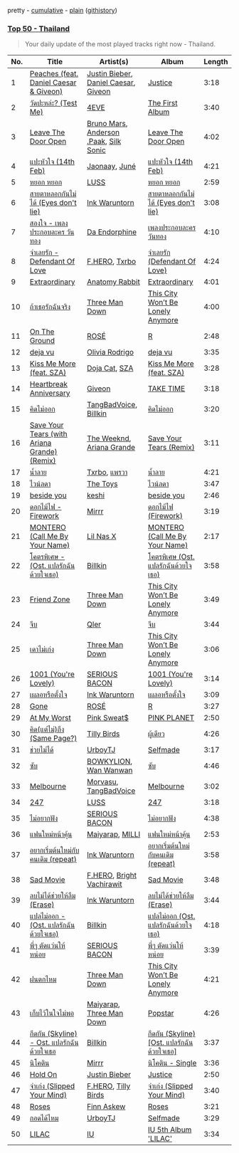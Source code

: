 pretty - [cumulative](/playlists/cumulative/Top%2050%20-%20Thailand.md) - [plain](/playlists/plain/37i9dQZEVXbMnz8KIWsvf9) ([githistory](https://github.githistory.xyz/mackorone/spotify-playlist-archive/blob/main/playlists/plain/37i9dQZEVXbMnz8KIWsvf9))

### [Top 50 - Thailand](https://open.spotify.com/playlist/37i9dQZEVXbMnz8KIWsvf9)

> Your daily update of the most played tracks right now - Thailand.

| No. | Title | Artist(s) | Album | Length |
|---|---|---|---|---|
| 1 | [Peaches (feat. Daniel Caesar & Giveon)](https://open.spotify.com/track/4iJyoBOLtHqaGxP12qzhQI) | [Justin Bieber](https://open.spotify.com/artist/1uNFoZAHBGtllmzznpCI3s), [Daniel Caesar](https://open.spotify.com/artist/20wkVLutqVOYrc0kxFs7rA), [Giveon](https://open.spotify.com/artist/4fxd5Ee7UefO4CUXgwJ7IP) | [Justice](https://open.spotify.com/album/5dGWwsZ9iB2Xc3UKR0gif2) | 3:18 |
| 2 | [วัดปะหล่ะ? (Test Me)](https://open.spotify.com/track/0gEewSHZqPiNQa9DqeeUXj) | [4EVE](https://open.spotify.com/artist/3aBwCcP4CB8M6S7YV8QkOg) | [The First Album](https://open.spotify.com/album/5dqU6JzyweoetwSDtq2E8I) | 3:40 |
| 3 | [Leave The Door Open](https://open.spotify.com/track/7MAibcTli4IisCtbHKrGMh) | [Bruno Mars](https://open.spotify.com/artist/0du5cEVh5yTK9QJze8zA0C), [Anderson .Paak](https://open.spotify.com/artist/3jK9MiCrA42lLAdMGUZpwa), [Silk Sonic](https://open.spotify.com/artist/6PvvGcCY2XtUcSRld1Wilr) | [Leave The Door Open](https://open.spotify.com/album/7dfPqXck6BB9wpThrVYBss) | 4:02 |
| 4 | [แปะหัวใจ (14th Feb)](https://open.spotify.com/track/6GDI4Y8fOsptYwSW2iIUbe) | [Jaonaay](https://open.spotify.com/artist/6biI2KAsW3nrI8xzSwwxuo), [Juné](https://open.spotify.com/artist/648qaETeMdDvSgFZjfjS5x) | [แปะหัวใจ (14th Feb)](https://open.spotify.com/album/6Vhm8CSoT99fiJSbhLSwEj) | 4:21 |
| 5 | [หยอก หยอก](https://open.spotify.com/track/6tkhy9Be0jO98dyeJtlX8s) | [LUSS](https://open.spotify.com/artist/6hJoakJWJIDyWnYujjhhR6) | [หยอก หยอก](https://open.spotify.com/album/3RuiM7ZD9LRf8Sn5i2cX5M) | 2:59 |
| 6 | [สายตาหลอกกันไม่ได้ (Eyes don't lie)](https://open.spotify.com/track/4CTgPJbgNQ031q8HzhTtq2) | [Ink Waruntorn](https://open.spotify.com/artist/1Twi7NfmUzbXF7lEMaGCqF) | [สายตาหลอกกันไม่ได้ (Eyes don't lie)](https://open.spotify.com/album/5fFOH4YGk6BS0yXc7SZWtI) | 3:08 |
| 7 | [สองใจ - เพลงประกอบละคร วันทอง](https://open.spotify.com/track/5sXuqzLmT1z6Gnf3S2TzSz) | [Da Endorphine](https://open.spotify.com/artist/7z9oTDasH4sBISUE2Hxrki) | [เพลงประกอบละคร วันทอง](https://open.spotify.com/album/0u4nlYmFv63JtoNUVBwpaT) | 4:10 |
| 8 | [จำเลยรัก - Defendant Of Love](https://open.spotify.com/track/0AGhwXsWpVOwjHY5yf4dtD) | [F.HERO](https://open.spotify.com/artist/2MnMuRYL9qsGvWPsZGeDGQ), [Txrbo](https://open.spotify.com/artist/45pQix6T07syL9LwzOoRNg) | [จำเลยรัก (Defendant Of Love)](https://open.spotify.com/album/2p0R4ghsLELqioczIewTFH) | 4:24 |
| 9 | [Extraordinary](https://open.spotify.com/track/19CoWVqDyUbiqxoyMf4HkJ) | [Anatomy Rabbit](https://open.spotify.com/artist/73M9RjjrrKjXnf6Is6hNdg) | [Extraordinary](https://open.spotify.com/album/1nm0OJwsjXkjixIFpk8FZG) | 4:01 |
| 10 | [ถ้าเธอรักฉันจริง](https://open.spotify.com/track/3kVApGWaoR48GzDagnY55b) | [Three Man Down](https://open.spotify.com/artist/1qAOsY7jv9GFTv4HoVof5P) | [This City Won’t Be Lonely Anymore](https://open.spotify.com/album/3ChHwbwIhGCH4gprc66ZgU) | 4:00 |
| 11 | [On The Ground](https://open.spotify.com/track/2pn8dNVSpYnAtlKFC8Q0DJ) | [ROSÉ](https://open.spotify.com/artist/3eVa5w3URK5duf6eyVDbu9) | [R](https://open.spotify.com/album/5BQcoDfcZ8aBcikYX9B7Ob) | 2:48 |
| 12 | [deja vu](https://open.spotify.com/track/61KpQadow081I2AsbeLcsb) | [Olivia Rodrigo](https://open.spotify.com/artist/1McMsnEElThX1knmY4oliG) | [deja vu](https://open.spotify.com/album/3lwHyR4joA1xB7Nun21EP6) | 3:35 |
| 13 | [Kiss Me More (feat. SZA)](https://open.spotify.com/track/748mdHapucXQri7IAO8yFK) | [Doja Cat](https://open.spotify.com/artist/5cj0lLjcoR7YOSnhnX0Po5), [SZA](https://open.spotify.com/artist/7tYKF4w9nC0nq9CsPZTHyP) | [Kiss Me More (feat. SZA)](https://open.spotify.com/album/1OnzqJTL9bwe4kvaLxRYxt) | 3:28 |
| 14 | [Heartbreak Anniversary](https://open.spotify.com/track/3FAJ6O0NOHQV8Mc5Ri6ENp) | [Giveon](https://open.spotify.com/artist/4fxd5Ee7UefO4CUXgwJ7IP) | [TAKE TIME](https://open.spotify.com/album/1zHR48K6XtWYm6bhrw4J6C) | 3:18 |
| 15 | [คิดไม่ออก](https://open.spotify.com/track/1I9oRSMpN2K0xYivVr0AhF) | [TangBadVoice](https://open.spotify.com/artist/2feGNLrcUrcsQNA1QJBaIe), [Billkin](https://open.spotify.com/artist/2a727ekkPaUHk0bMifk7fj) | [คิดไม่ออก](https://open.spotify.com/album/6pcnTpwlGq2hfODdsHGBz1) | 3:20 |
| 16 | [Save Your Tears (with Ariana Grande) (Remix)](https://open.spotify.com/track/37BZB0z9T8Xu7U3e65qxFy) | [The Weeknd](https://open.spotify.com/artist/1Xyo4u8uXC1ZmMpatF05PJ), [Ariana Grande](https://open.spotify.com/artist/66CXWjxzNUsdJxJ2JdwvnR) | [Save Your Tears (Remix)](https://open.spotify.com/album/2fyOpT5c9kxR8zbDh6UtXh) | 3:11 |
| 17 | [น้ำลาย](https://open.spotify.com/track/6oBGKAEqVgvljmFMwMUAXX) | [Txrbo](https://open.spotify.com/artist/45pQix6T07syL9LwzOoRNg), [แพรวา](https://open.spotify.com/artist/0Qqu1es91949kEHLpLXLoR) | [น้ำลาย](https://open.spotify.com/album/5smaS69FZBgWSrzqzba6z7) | 4:21 |
| 18 | [ไวน์ลดา](https://open.spotify.com/track/1RVYucT3tc32YzRDsP30t3) | [The Toys](https://open.spotify.com/artist/5pokGZ1K9Hr6etaKPDxSG8) | [ไวน์ลดา](https://open.spotify.com/album/5SntqKVAPjrv7hmtsJKx4p) | 3:47 |
| 19 | [beside you](https://open.spotify.com/track/1Fhb9iJPufNMZSwupsXiRe) | [keshi](https://open.spotify.com/artist/3pc0bOVB5whxmD50W79wwO) | [beside you](https://open.spotify.com/album/3boOG8cQ8szHDizPKUyBFD) | 2:46 |
| 20 | [ดอกไม้ไฟ - Firework](https://open.spotify.com/track/5SolgEp0EAXjruwQdszykB) | [Mirrr](https://open.spotify.com/artist/5zSQoNQ9o2dnT1LPTzDxg7) | [ดอกไม้ไฟ (Firework)](https://open.spotify.com/album/6FFl3LEYxCdUFKJibcgveE) | 3:19 |
| 21 | [MONTERO (Call Me By Your Name)](https://open.spotify.com/track/67BtfxlNbhBmCDR2L2l8qd) | [Lil Nas X](https://open.spotify.com/artist/7jVv8c5Fj3E9VhNjxT4snq) | [MONTERO (Call Me By Your Name)](https://open.spotify.com/album/2Hjcfw8zHN4dJDZJGOzLd6) | 2:17 |
| 22 | [โคตรพิเศษ - (Ost. แปลรักฉันด้วยใจเธอ)](https://open.spotify.com/track/6MVbuOWvXHbPHtVwScK6M1) | [Billkin](https://open.spotify.com/artist/2a727ekkPaUHk0bMifk7fj) | [โคตรพิเศษ (Ost. แปลรักฉันด้วยใจเธอ)](https://open.spotify.com/album/4nNKCt3VWdqn3nv5nW396p) | 3:58 |
| 23 | [Friend Zone](https://open.spotify.com/track/70gE5odAgYvmx0qB1bWDHz) | [Three Man Down](https://open.spotify.com/artist/1qAOsY7jv9GFTv4HoVof5P) | [This City Won’t Be Lonely Anymore](https://open.spotify.com/album/3ChHwbwIhGCH4gprc66ZgU) | 3:49 |
| 24 | [จีบ](https://open.spotify.com/track/5bvgLLWn7IFu6mOa46XaoV) | [Qler](https://open.spotify.com/artist/1P3bwZsaq5vobeBAmrsAFk) | [จีบ](https://open.spotify.com/album/5eN8G60BJAtnKXZO9asSRI) | 3:44 |
| 25 | [เดาไม่เก่ง](https://open.spotify.com/track/0FQuyJ6MTsvGcXQur2EPgk) | [Three Man Down](https://open.spotify.com/artist/1qAOsY7jv9GFTv4HoVof5P) | [This City Won’t Be Lonely Anymore](https://open.spotify.com/album/3ChHwbwIhGCH4gprc66ZgU) | 3:06 |
| 26 | [1001 (You're Lovely)](https://open.spotify.com/track/7ip4DUtdpLH4TkHfKgFbpf) | [SERIOUS BACON](https://open.spotify.com/artist/32qeMmjXorbPWS9JOi8O2p) | [1001 (You're Lovely)](https://open.spotify.com/album/034QxEQoDA2B6O8rtNglTe) | 3:14 |
| 27 | [เผลอหรือตั้งใจ](https://open.spotify.com/track/0mt8i1U8mZsptqKxEc4ScO) | [Ink Waruntorn](https://open.spotify.com/artist/1Twi7NfmUzbXF7lEMaGCqF) | [เผลอหรือตั้งใจ](https://open.spotify.com/album/5p7h0FH5wQR7w8hRZPa8sO) | 3:09 |
| 28 | [Gone](https://open.spotify.com/track/2dHoVW9AxJVSRebPRyV2aA) | [ROSÉ](https://open.spotify.com/artist/3eVa5w3URK5duf6eyVDbu9) | [R](https://open.spotify.com/album/5BQcoDfcZ8aBcikYX9B7Ob) | 3:27 |
| 29 | [At My Worst](https://open.spotify.com/track/2MJz8BxxMsERULatmBikDH) | [Pink Sweat$](https://open.spotify.com/artist/1W7FNibLa0O0b572tB2w7t) | [PINK PLANET](https://open.spotify.com/album/74UvOvL6L4tZbYFtY759ZG) | 2:50 |
| 30 | [คิด(แต่ไม่)ถึง (Same Page?)](https://open.spotify.com/track/0JStm1Ns9Ya2zQhbqMDYEU) | [Tilly Birds](https://open.spotify.com/artist/4esoPgrgPKbWa6gwU8EGmH) | [ผู้เดียว](https://open.spotify.com/album/2TiiQ167oW1svJVLppgOsv) | 4:26 |
| 31 | [ช่วยไม่ได้](https://open.spotify.com/track/4GGNl8jiANylTJj4hfzqP7) | [UrboyTJ](https://open.spotify.com/artist/1WLKjYJX9YHSlwufclauhg) | [Selfmade](https://open.spotify.com/album/79MikoRZW28D00Cr1o3gXd) | 3:17 |
| 32 | [ซับ](https://open.spotify.com/track/0Qk8RUwooCGKghG9yClG3O) | [BOWKYLION](https://open.spotify.com/artist/2SWWw5uB9cO5m7zJQZqwmr), [Wan Wanwan](https://open.spotify.com/artist/5gqGIjf77kh0L0cSFd77S4) | [ซับ](https://open.spotify.com/album/1c96H5AfNuK1rbtQ54PjR7) | 4:46 |
| 33 | [Melbourne](https://open.spotify.com/track/0nYZ6GR0fCPmxqjPOaPGjJ) | [Morvasu](https://open.spotify.com/artist/4S7sdsjS2srUTDPXAuOYw8), [TangBadVoice](https://open.spotify.com/artist/2feGNLrcUrcsQNA1QJBaIe) | [Melbourne](https://open.spotify.com/album/24u4TYFCGbRZA6t19j4B8w) | 3:02 |
| 34 | [247](https://open.spotify.com/track/7AQFhodzN09DtXGiIDtFrd) | [LUSS](https://open.spotify.com/artist/6hJoakJWJIDyWnYujjhhR6) | [247](https://open.spotify.com/album/0Y9jkFL7qITGFYxPIzzqi4) | 3:18 |
| 35 | [ไม่อยากฟัง](https://open.spotify.com/track/5NHUdpYUEHL8fDLmR1qFd8) | [SERIOUS BACON](https://open.spotify.com/artist/32qeMmjXorbPWS9JOi8O2p) | [ไม่อยากฟัง](https://open.spotify.com/album/3q1bjaW7no3BHSRS2QOajV) | 4:38 |
| 36 | [แฟนใหม่หน้าคุ้น](https://open.spotify.com/track/29E8BUUDQbc5S7jMPOj9wW) | [Maiyarap](https://open.spotify.com/artist/4QLlbZcntdcWpm40NooC2M), [MILLI](https://open.spotify.com/artist/1eVPKI2R4NlX6P5FIuMXis) | [แฟนใหม่หน้าคุ้น](https://open.spotify.com/album/6QQTFhzZZ9aruyijHIPogD) | 2:53 |
| 37 | [อยากเริ่มต้นใหม่กับคนเดิม (repeat)](https://open.spotify.com/track/1E0waZD9GmD0SkbEhk19J4) | [Ink Waruntorn](https://open.spotify.com/artist/1Twi7NfmUzbXF7lEMaGCqF) | [อยากเริ่มต้นใหม่กับคนเดิม (repeat)](https://open.spotify.com/album/1cXnOf7dMtpsiGzvDjREAq) | 3:58 |
| 38 | [Sad Movie](https://open.spotify.com/track/1nenRWbemVvsxnxg296eFB) | [F.HERO](https://open.spotify.com/artist/2MnMuRYL9qsGvWPsZGeDGQ), [Bright Vachirawit](https://open.spotify.com/artist/6foXh1rnSNszTx2gIVOGTt) | [Sad Movie](https://open.spotify.com/album/4OKtFyWg0TeKYXK4v5Upw7) | 3:48 |
| 39 | [ลบไม่ได้ช่วยให้ลืม (Erase)](https://open.spotify.com/track/5AMYykC6sdveY7NfwHNUm4) | [Ink Waruntorn](https://open.spotify.com/artist/1Twi7NfmUzbXF7lEMaGCqF) | [ลบไม่ได้ช่วยให้ลืม (Erase)](https://open.spotify.com/album/4eQhhdfCD27Z4Bqx3J8R23) | 3:44 |
| 40 | [แปลไม่ออก - (Ost. แปลรักฉันด้วยใจเธอ)](https://open.spotify.com/track/3ADD6eZhJPHrRKAQ2MWBD5) | [Billkin](https://open.spotify.com/artist/2a727ekkPaUHk0bMifk7fj) | [แปลไม่ออก (Ost. แปลรักฉันด้วยใจเธอ)](https://open.spotify.com/album/6MYoCHe5eeOEJKuJIzQbDv) | 4:18 |
| 41 | [พี่ๆ ตัดแว่นให้หน่อย](https://open.spotify.com/track/0MejzQMW0yfpwfZwIjNaAH) | [SERIOUS BACON](https://open.spotify.com/artist/32qeMmjXorbPWS9JOi8O2p) | [พี่ๆ ตัดแว่นให้หน่อย](https://open.spotify.com/album/5xP13jAUjzH2TBjxaj5stu) | 3:39 |
| 42 | [ฝนตกไหม](https://open.spotify.com/track/2pB3TJsSleiRiL0NP6rtCw) | [Three Man Down](https://open.spotify.com/artist/1qAOsY7jv9GFTv4HoVof5P) | [This City Won’t Be Lonely Anymore](https://open.spotify.com/album/3ChHwbwIhGCH4gprc66ZgU) | 4:21 |
| 43 | [เก็บไว้ในใจไม่พอ](https://open.spotify.com/track/0hdVaCnCS5d5puPAN2tQ25) | [Maiyarap](https://open.spotify.com/artist/4QLlbZcntdcWpm40NooC2M), [Three Man Down](https://open.spotify.com/artist/1qAOsY7jv9GFTv4HoVof5P) | [Popstar](https://open.spotify.com/album/46bPZgDz1psyr7QOgu36lE) | 4:26 |
| 44 | [กีดกัน (Skyline) - Ost. แปลรักฉันด้วยใจเธอ](https://open.spotify.com/track/4D6f8Y7qiOvmFbm3TIab22) | [Billkin](https://open.spotify.com/artist/2a727ekkPaUHk0bMifk7fj) | [กีดกัน (Skyline) [Ost. แปลรักฉันด้วยใจเธอ]](https://open.spotify.com/album/0BRS9EeGy9IHobfnnrreUX) | 3:37 |
| 45 | [นิโคติน](https://open.spotify.com/track/6R9YzJHkfYoN6PianPhTdB) | [Mirrr](https://open.spotify.com/artist/5zSQoNQ9o2dnT1LPTzDxg7) | [นิโคติน - Single](https://open.spotify.com/album/5e0anFANpCnBAv5pEAVc34) | 3:36 |
| 46 | [Hold On](https://open.spotify.com/track/1nahzW3kfMuwReTka28tH5) | [Justin Bieber](https://open.spotify.com/artist/1uNFoZAHBGtllmzznpCI3s) | [Justice](https://open.spotify.com/album/5dGWwsZ9iB2Xc3UKR0gif2) | 2:50 |
| 47 | [จำเก่ง (Slipped Your Mind)](https://open.spotify.com/track/1iK2nyld8wTLJv2dRIowSY) | [F.HERO](https://open.spotify.com/artist/2MnMuRYL9qsGvWPsZGeDGQ), [Tilly Birds](https://open.spotify.com/artist/4esoPgrgPKbWa6gwU8EGmH) | [จำเก่ง (Slipped Your Mind)](https://open.spotify.com/album/2BKeUulZXv8hntkksz0V0w) | 3:40 |
| 48 | [Roses](https://open.spotify.com/track/7h5JV2j5wEwMP2hQE12Nk4) | [Finn Askew](https://open.spotify.com/artist/0ZYv8jRFp5YAC29bfjaP9X) | [Roses](https://open.spotify.com/album/0il47h32ClRlSCgLthPaQ5) | 3:21 |
| 49 | [กอดได้ไหม](https://open.spotify.com/track/4hccrJgNG1BwPa3CWw4NNg) | [UrboyTJ](https://open.spotify.com/artist/1WLKjYJX9YHSlwufclauhg) | [Selfmade](https://open.spotify.com/album/79MikoRZW28D00Cr1o3gXd) | 3:29 |
| 50 | [LILAC](https://open.spotify.com/track/5xrtzzzikpG3BLbo4q1Yul) | [IU](https://open.spotify.com/artist/3HqSLMAZ3g3d5poNaI7GOU) | [IU 5th Album 'LILAC'](https://open.spotify.com/album/01dPJcwyht77brL4JQiR8R) | 3:34 |